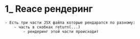 # 1_ Reaсе рендеринг 
    - Есть три части JSX файла которые рендаратся по разному:
        - часть в скобках return(...)
            - рендеринг этой части происходит